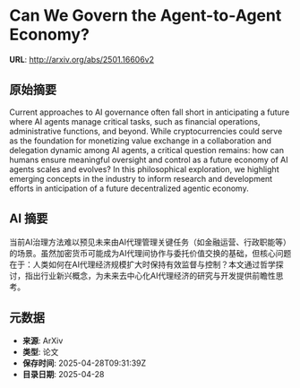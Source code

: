 # Can We Govern the Agent-to-Agent Economy?

**URL**: http://arxiv.org/abs/2501.16606v2

## 原始摘要

Current approaches to AI governance often fall short in anticipating a future
where AI agents manage critical tasks, such as financial operations,
administrative functions, and beyond. While cryptocurrencies could serve as the
foundation for monetizing value exchange in a collaboration and delegation
dynamic among AI agents, a critical question remains: how can humans ensure
meaningful oversight and control as a future economy of AI agents scales and
evolves? In this philosophical exploration, we highlight emerging concepts in
the industry to inform research and development efforts in anticipation of a
future decentralized agentic economy.


## AI 摘要

当前AI治理方法难以预见未来由AI代理管理关键任务（如金融运营、行政职能等）的场景。虽然加密货币可能成为AI代理间协作与委托价值交换的基础，但核心问题在于：人类如何在AI代理经济规模扩大时保持有效监督与控制？本文通过哲学探讨，指出行业新兴概念，为未来去中心化AI代理经济的研究与开发提供前瞻性思考。

## 元数据

- **来源**: ArXiv
- **类型**: 论文
- **保存时间**: 2025-04-28T09:31:39Z
- **目录日期**: 2025-04-28

